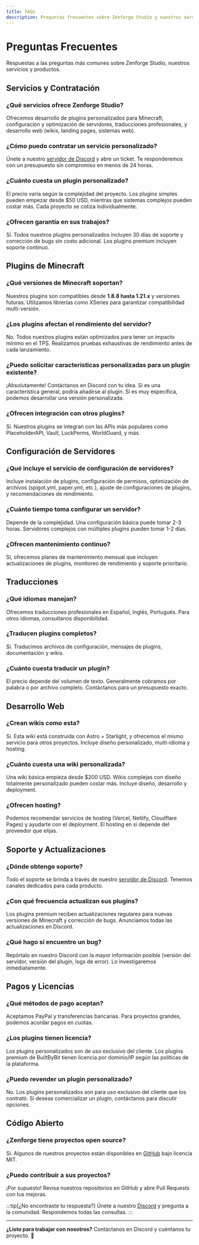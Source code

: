```yaml
---
title: FAQs
description: Preguntas frecuentes sobre Zenforge Studio y nuestros servicios
---
```


# Preguntas Frecuentes

Respuestas a las preguntas más comunes sobre Zenforge Studio, nuestros servicios y productos.

## Servicios y Contratación

### ¿Qué servicios ofrece Zenforge Studio?

Ofrecemos desarrollo de plugins personalizados para Minecraft, configuración y optimización de servidores, traducciones profesionales, y desarrollo web (wikis, landing pages, sistemas web).

### ¿Cómo puedo contratar un servicio personalizado?

Únete a nuestro [servidor de Discord](https://discord.gg/zenforge) y abre un ticket. Te responderemos con un presupuesto sin compromiso en menos de 24 horas.

### ¿Cuánto cuesta un plugin personalizado?

El precio varía según la complejidad del proyecto. Los plugins simples pueden empezar desde $50 USD, mientras que sistemas complejos pueden costar más. Cada proyecto se cotiza individualmente.

### ¿Ofrecen garantía en sus trabajos?

Sí. Todos nuestros plugins personalizados incluyen 30 días de soporte y corrección de bugs sin costo adicional. Los plugins premium incluyen soporte continuo.

## Plugins de Minecraft

### ¿Qué versiones de Minecraft soportan?

Nuestros plugins son compatibles desde **1.8.8 hasta 1.21.x** y versiones futuras. Utilizamos librerías como XSeries para garantizar compatibilidad multi-versión.

### ¿Los plugins afectan el rendimiento del servidor?

No. Todos nuestros plugins están optimizados para tener un impacto mínimo en el TPS. Realizamos pruebas exhaustivas de rendimiento antes de cada lanzamiento.

### ¿Puedo solicitar características personalizadas para un plugin existente?

¡Absolutamente! Contáctanos en Discord con tu idea. Si es una característica general, podría añadirse al plugin. Si es muy específica, podemos desarrollar una versión personalizada.

### ¿Ofrecen integración con otros plugins?

Sí. Nuestros plugins se integran con las APIs más populares como PlaceholderAPI, Vault, LuckPerms, WorldGuard, y más.

## Configuración de Servidores

### ¿Qué incluye el servicio de configuración de servidores?

Incluye instalación de plugins, configuración de permisos, optimización de archivos (spigot.yml, paper.yml, etc.), ajuste de configuraciones de plugins, y recomendaciones de rendimiento.

### ¿Cuánto tiempo toma configurar un servidor?

Depende de la complejidad. Una configuración básica puede tomar 2-3 horas. Servidores complejos con múltiples plugins pueden tomar 1-2 días.

### ¿Ofrecen mantenimiento continuo?

Sí, ofrecemos planes de mantenimiento mensual que incluyen actualizaciones de plugins, monitoreo de rendimiento y soporte prioritario.

## Traducciones

### ¿Qué idiomas manejan?

Ofrecemos traducciones profesionales en Español, Inglés, Portugués. Para otros idiomas, consultanos disponibilidad.

### ¿Traducen plugins completos?

Sí. Traducimos archivos de configuración, mensajes de plugins, documentación y wikis.

### ¿Cuánto cuesta traducir un plugin?

El precio depende del volumen de texto. Generalmente cobramos por palabra o por archivo completo. Contáctanos para un presupuesto exacto.

## Desarrollo Web

### ¿Crean wikis como esta?

Sí. Esta wiki está construida con Astro + Starlight, y ofrecemos el mismo servicio para otros proyectos. Incluye diseño personalizado, multi-idioma y hosting.

### ¿Cuánto cuesta una wiki personalizada?

Una wiki básica empieza desde $200 USD. Wikis complejas con diseño totalmente personalizado pueden costar más. Incluye diseño, desarrollo y deployment.

### ¿Ofrecen hosting?

Podemos recomendar servicios de hosting (Vercel, Netlify, Cloudflare Pages) y ayudarte con el deployment. El hosting en sí depende del proveedor que elijas.

## Soporte y Actualizaciones

### ¿Dónde obtengo soporte?

Todo el soporte se brinda a través de nuestro [servidor de Discord](https://discord.gg/zenforge). Tenemos canales dedicados para cada producto.

### ¿Con qué frecuencia actualizan sus plugins?

Los plugins premium reciben actualizaciones regulares para nuevas versiones de Minecraft y corrección de bugs. Anunciamos todas las actualizaciones en Discord.

### ¿Qué hago si encuentro un bug?

Repórtalo en nuestro Discord con la mayor información posible (versión del servidor, versión del plugin, logs de error). Lo investigaremos inmediatamente.

## Pagos y Licencias

### ¿Qué métodos de pago aceptan?

Aceptamos PayPal y transferencias bancarias. Para proyectos grandes, podemos acordar pagos en cuotas.

### ¿Los plugins tienen licencia?

Los plugins personalizados son de uso exclusivo del cliente. Los plugins premium de BuiltByBit tienen licencia por dominio/IP según las políticas de la plataforma.

### ¿Puedo revender un plugin personalizado?

No. Los plugins personalizados son para uso exclusivo del cliente que los contrató. Si deseas comercializar un plugin, contáctanos para discutir opciones.

## Código Abierto

### ¿Zenforge tiene proyectos open source?

Sí. Algunos de nuestros proyectos están disponibles en [GitHub](https://github.com/ZenForge-Studios) bajo licencia MIT.

### ¿Puedo contribuir a sus proyectos?

¡Por supuesto! Revisa nuestros repositorios en GitHub y abre Pull Requests con tus mejoras.

:::tip[¿No encontraste tu respuesta?]
Únete a nuestro [Discord](https://discord.gg/zenforge) y pregunta a la comunidad. Respondemos todas las consultas.
:::

---

**¿Listo para trabajar con nosotros?** Contáctanos en Discord y cuéntanos tu proyecto. 🚀